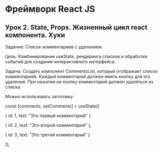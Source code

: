 # Фреймворк React JS

## Урок 2. State, Props. Жизненный цикл react компонента. Хуки

Задание:
Список комментариев с удалением.

Цель:
Комбинирование useState, рендеринга списков и обработки событий для создания интерактивного интерфейса.

Задача:
Создать компонент CommentsList, который отображает список комментариев. Каждый комментарий должен иметь кнопку для его удаления. При нажатии на кнопку комментарий должен удаляться из списка.

Можно использовать заготовку:

const [comments, setComments] = useState([

{ id: 1, text: "Это первый комментарий" },

{ id: 2, text: "Это второй комментарий" },

{ id: 3, text: "Это третий комментарий" }

]);